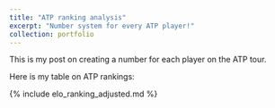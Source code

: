 ```yaml
---
title: "ATP ranking analysis"
excerpt: "Number system for every ATP player!"
collection: portfolio
---
```


This is my post on creating a number for each player on the ATP tour.

Here is my table on ATP rankings:

{% include elo_ranking_adjusted.md %}